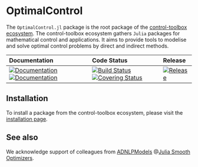 # OptimalControl

[ci-img]: https://github.com/control-toolbox/OptimalControl.jl/actions/workflows/CI.yml/badge.svg?branch=main
[ci-url]: https://github.com/control-toolbox/OptimalControl.jl/actions/workflows/CI.yml?query=branch%3Amain

[co-img]: https://codecov.io/gh/control-toolbox/OptimalControl.jl/branch/main/graph/badge.svg?token=YM5YQQUSO3
[co-url]: https://codecov.io/gh/control-toolbox/OptimalControl.jl

[doc-dev-img]: https://img.shields.io/badge/docs-dev-8A2BE2.svg
[doc-dev-url]: https://control-toolbox.org/OptimalControl.jl/dev/

[doc-stable-img]: https://img.shields.io/badge/docs-stable-blue.svg
[doc-stable-url]: https://control-toolbox.org/OptimalControl.jl/stable/

[release-img]: https://img.shields.io/github/v/release/control-toolbox/OptimalControl.jl.svg?style=round-square
[release-url]: https://github.com/control-toolbox/OptimalControl.jl/releases

The `OptimalControl.jl` package is the root package of the [control-toolbox ecosystem](https://github.com/control-toolbox).
The control-toolbox ecosystem gathers `Julia` packages for mathematical control and applications. It aims to provide tools to modelise and solve optimal control problems by direct and indirect methods.

| **Documentation**  | **Code Status**  | **Release**  |
|:-------------------|:-----------------|:-------------|
| [![Documentation][doc-stable-img]][doc-stable-url] [![Documentation][doc-dev-img]][doc-dev-url] | [![Build Status][ci-img]][ci-url] [![Covering Status][co-img]][co-url] | [![Release][release-img]][release-url] |

## Installation

To install a package from the control-toolbox ecosystem, please visit the [installation page](https://github.com/control-toolbox#installation).

## See also

We acknowledge support of colleagues from [ADNLPModels](https://jso.dev/ADNLPModels.jl/stable) @[Julia Smooth Optimizers](https://jso.dev).
